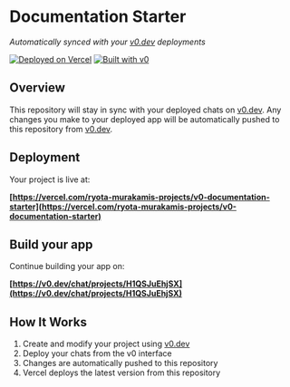 # Documentation Starter

_Automatically synced with your [v0.dev](https://v0.dev) deployments_

[![Deployed on Vercel](https://img.shields.io/badge/Deployed%20on-Vercel-black?style=for-the-badge&logo=vercel)](https://vercel.com/ryota-murakamis-projects/v0-documentation-starter)
[![Built with v0](https://img.shields.io/badge/Built%20with-v0.dev-black?style=for-the-badge)](https://v0.dev/chat/projects/H1QSJuEhjSX)

## Overview

This repository will stay in sync with your deployed chats on [v0.dev](https://v0.dev).
Any changes you make to your deployed app will be automatically pushed to this repository from [v0.dev](https://v0.dev).

## Deployment

Your project is live at:

**[https://vercel.com/ryota-murakamis-projects/v0-documentation-starter](https://vercel.com/ryota-murakamis-projects/v0-documentation-starter)**

## Build your app

Continue building your app on:

**[https://v0.dev/chat/projects/H1QSJuEhjSX](https://v0.dev/chat/projects/H1QSJuEhjSX)**

## How It Works

1. Create and modify your project using [v0.dev](https://v0.dev)
2. Deploy your chats from the v0 interface
3. Changes are automatically pushed to this repository
4. Vercel deploys the latest version from this repository
